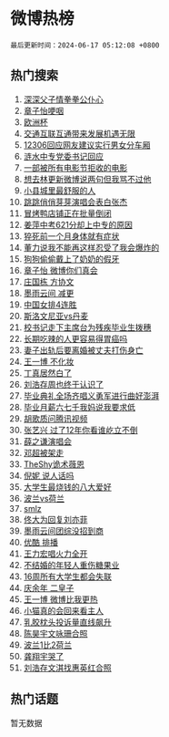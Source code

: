 # 微博热榜

`最后更新时间：2024-06-17 05:12:08 +0800`

## 热门搜索

1. [深深父子情拳拳公仆心](https://m.weibo.cn/search?containerid=100103type%3D1%26t%3D10%26q%3D%23%E6%B7%B1%E6%B7%B1%E7%88%B6%E5%AD%90%E6%83%85%E6%8B%B3%E6%8B%B3%E5%85%AC%E4%BB%86%E5%BF%83%23&stream_entry_id=51&isnewpage=1&extparam=seat%3D1%26stream_entry_id%3D51%26c_type%3D51%26q%3D%2523%25E6%25B7%25B1%25E6%25B7%25B1%25E7%2588%25B6%25E5%25AD%2590%25E6%2583%2585%25E6%258B%25B3%25E6%258B%25B3%25E5%2585%25AC%25E4%25BB%2586%25E5%25BF%2583%2523%26cate%3D10103%26dgr%3D0%26pos%3D0%26filter_type%3Drealtimehot%26display_time%3D1718572327%26pre_seqid%3D1718572327428017672229)
1. [章子怡哽咽](https://m.weibo.cn/search?containerid=100103type%3D1%26t%3D10%26q%3D%E7%AB%A0%E5%AD%90%E6%80%A1%E5%93%BD%E5%92%BD&stream_entry_id=31&isnewpage=1&extparam=seat%3D1%26stream_entry_id%3D31%26q%3D%25E7%25AB%25A0%25E5%25AD%2590%25E6%2580%25A1%25E5%2593%25BD%25E5%2592%25BD%26dgr%3D0%26filter_type%3Drealtimehot%26c_type%3D31%26realpos%3D1%26pos%3D0%26cate%3D5001%26band_rank%3D1%26flag%3D2%26lcate%3D5001%26display_time%3D1718572327%26pre_seqid%3D1718572327428017672229)
1. [欧洲杯](https://m.weibo.cn/search?containerid=100103type%3D1%26t%3D10%26q%3D%E6%AC%A7%E6%B4%B2%E6%9D%AF&stream_entry_id=31&isnewpage=1&extparam=seat%3D1%26stream_entry_id%3D31%26q%3D%25E6%25AC%25A7%25E6%25B4%25B2%25E6%259D%25AF%26dgr%3D0%26filter_type%3Drealtimehot%26c_type%3D31%26realpos%3D2%26pos%3D1%26cate%3D5001%26band_rank%3D2%26flag%3D0%26lcate%3D5001%26display_time%3D1718572327%26pre_seqid%3D1718572327428017672229)
1. [交通互联互通带来发展机遇无限](https://m.weibo.cn/search?containerid=100103type%3D1%26t%3D10%26q%3D%23%E4%BA%A4%E9%80%9A%E4%BA%92%E8%81%94%E4%BA%92%E9%80%9A%E5%B8%A6%E6%9D%A5%E5%8F%91%E5%B1%95%E6%9C%BA%E9%81%87%E6%97%A0%E9%99%90%23&stream_entry_id=31&isnewpage=1&extparam=seat%3D1%26stream_entry_id%3D31%26q%3D%2523%25E4%25BA%25A4%25E9%2580%259A%25E4%25BA%2592%25E8%2581%2594%25E4%25BA%2592%25E9%2580%259A%25E5%25B8%25A6%25E6%259D%25A5%25E5%258F%2591%25E5%25B1%2595%25E6%259C%25BA%25E9%2581%2587%25E6%2597%25A0%25E9%2599%2590%2523%26dgr%3D0%26filter_type%3Drealtimehot%26c_type%3D31%26realpos%3D3%26pos%3D2%26cate%3D5001%26band_rank%3D3%26flag%3D0%26lcate%3D5001%26display_time%3D1718572327%26pre_seqid%3D1718572327428017672229)
1. [12306回应网友建议实行男女分车厢](https://m.weibo.cn/search?containerid=100103type%3D1%26t%3D10%26q%3D%2312306%E5%9B%9E%E5%BA%94%E7%BD%91%E5%8F%8B%E5%BB%BA%E8%AE%AE%E5%AE%9E%E8%A1%8C%E7%94%B7%E5%A5%B3%E5%88%86%E8%BD%A6%E5%8E%A2%23&stream_entry_id=31&isnewpage=1&extparam=seat%3D1%26stream_entry_id%3D31%26q%3D%252312306%25E5%259B%259E%25E5%25BA%2594%25E7%25BD%2591%25E5%258F%258B%25E5%25BB%25BA%25E8%25AE%25AE%25E5%25AE%259E%25E8%25A1%258C%25E7%2594%25B7%25E5%25A5%25B3%25E5%2588%2586%25E8%25BD%25A6%25E5%258E%25A2%2523%26dgr%3D0%26filter_type%3Drealtimehot%26c_type%3D31%26realpos%3D4%26pos%3D3%26cate%3D5001%26band_rank%3D4%26flag%3D2%26lcate%3D5001%26display_time%3D1718572327%26pre_seqid%3D1718572327428017672229)
1. [涟水中专党委书记回应](https://m.weibo.cn/search?containerid=100103type%3D1%26t%3D10%26q%3D%23%E6%B6%9F%E6%B0%B4%E4%B8%AD%E4%B8%93%E5%85%9A%E5%A7%94%E4%B9%A6%E8%AE%B0%E5%9B%9E%E5%BA%94%23&stream_entry_id=31&isnewpage=1&extparam=seat%3D1%26stream_entry_id%3D31%26q%3D%2523%25E6%25B6%259F%25E6%25B0%25B4%25E4%25B8%25AD%25E4%25B8%2593%25E5%2585%259A%25E5%25A7%2594%25E4%25B9%25A6%25E8%25AE%25B0%25E5%259B%259E%25E5%25BA%2594%2523%26dgr%3D0%26filter_type%3Drealtimehot%26c_type%3D31%26realpos%3D5%26pos%3D4%26cate%3D5001%26band_rank%3D5%26flag%3D32768%26lcate%3D5001%26display_time%3D1718572327%26pre_seqid%3D1718572327428017672229)
1. [一部被所有电影节拒收的电影](https://m.weibo.cn/search?containerid=100103type%3D1%26t%3D10%26q%3D%E4%B8%80%E9%83%A8%E8%A2%AB%E6%89%80%E6%9C%89%E7%94%B5%E5%BD%B1%E8%8A%82%E6%8B%92%E6%94%B6%E7%9A%84%E7%94%B5%E5%BD%B1&stream_entry_id=31&isnewpage=1&extparam=seat%3D1%26stream_entry_id%3D31%26q%3D%25E4%25B8%2580%25E9%2583%25A8%25E8%25A2%25AB%25E6%2589%2580%25E6%259C%2589%25E7%2594%25B5%25E5%25BD%25B1%25E8%258A%2582%25E6%258B%2592%25E6%2594%25B6%25E7%259A%2584%25E7%2594%25B5%25E5%25BD%25B1%26dgr%3D0%26filter_type%3Drealtimehot%26c_type%3D31%26realpos%3D6%26pos%3D5%26cate%3D5001%26band_rank%3D6%26flag%3D2%26lcate%3D5001%26display_time%3D1718572327%26pre_seqid%3D1718572327428017672229)
1. [想去林更新微博说两句但我骂不过他](https://m.weibo.cn/search?containerid=100103type%3D1%26t%3D10%26q%3D%23%E6%83%B3%E5%8E%BB%E6%9E%97%E6%9B%B4%E6%96%B0%E5%BE%AE%E5%8D%9A%E8%AF%B4%E4%B8%A4%E5%8F%A5%E4%BD%86%E6%88%91%E9%AA%82%E4%B8%8D%E8%BF%87%E4%BB%96%23&stream_entry_id=31&isnewpage=1&extparam=seat%3D1%26stream_entry_id%3D31%26q%3D%2523%25E6%2583%25B3%25E5%258E%25BB%25E6%259E%2597%25E6%259B%25B4%25E6%2596%25B0%25E5%25BE%25AE%25E5%258D%259A%25E8%25AF%25B4%25E4%25B8%25A4%25E5%258F%25A5%25E4%25BD%2586%25E6%2588%2591%25E9%25AA%2582%25E4%25B8%258D%25E8%25BF%2587%25E4%25BB%2596%2523%26dgr%3D0%26filter_type%3Drealtimehot%26c_type%3D31%26realpos%3D7%26pos%3D6%26cate%3D5001%26band_rank%3D7%26flag%3D2%26lcate%3D5001%26display_time%3D1718572327%26pre_seqid%3D1718572327428017672229)
1. [小县城里最舒服的人](https://m.weibo.cn/search?containerid=100103type%3D1%26t%3D10%26q%3D%23%E5%B0%8F%E5%8E%BF%E5%9F%8E%E9%87%8C%E6%9C%80%E8%88%92%E6%9C%8D%E7%9A%84%E4%BA%BA%23&stream_entry_id=31&isnewpage=1&extparam=seat%3D1%26stream_entry_id%3D31%26q%3D%2523%25E5%25B0%258F%25E5%258E%25BF%25E5%259F%258E%25E9%2587%258C%25E6%259C%2580%25E8%2588%2592%25E6%259C%258D%25E7%259A%2584%25E4%25BA%25BA%2523%26dgr%3D0%26filter_type%3Drealtimehot%26c_type%3D31%26realpos%3D8%26pos%3D7%26cate%3D5001%26band_rank%3D8%26flag%3D2%26lcate%3D5001%26display_time%3D1718572327%26pre_seqid%3D1718572327428017672229)
1. [跳跳俏俏芽芽演唱会表白张杰](https://m.weibo.cn/search?containerid=100103type%3D1%26t%3D10%26q%3D%23%E8%B7%B3%E8%B7%B3%E4%BF%8F%E4%BF%8F%E8%8A%BD%E8%8A%BD%E6%BC%94%E5%94%B1%E4%BC%9A%E8%A1%A8%E7%99%BD%E5%BC%A0%E6%9D%B0%23&stream_entry_id=31&isnewpage=1&extparam=seat%3D1%26stream_entry_id%3D31%26q%3D%2523%25E8%25B7%25B3%25E8%25B7%25B3%25E4%25BF%258F%25E4%25BF%258F%25E8%258A%25BD%25E8%258A%25BD%25E6%25BC%2594%25E5%2594%25B1%25E4%25BC%259A%25E8%25A1%25A8%25E7%2599%25BD%25E5%25BC%25A0%25E6%259D%25B0%2523%26dgr%3D0%26filter_type%3Drealtimehot%26c_type%3D31%26realpos%3D9%26pos%3D8%26cate%3D5001%26band_rank%3D9%26flag%3D0%26lcate%3D5001%26display_time%3D1718572327%26pre_seqid%3D1718572327428017672229)
1. [冒烤鸭店铺正在批量倒闭](https://m.weibo.cn/search?containerid=100103type%3D1%26t%3D10%26q%3D%23%E5%86%92%E7%83%A4%E9%B8%AD%E5%BA%97%E9%93%BA%E6%AD%A3%E5%9C%A8%E6%89%B9%E9%87%8F%E5%80%92%E9%97%AD%23&stream_entry_id=31&isnewpage=1&extparam=seat%3D1%26stream_entry_id%3D31%26q%3D%2523%25E5%2586%2592%25E7%2583%25A4%25E9%25B8%25AD%25E5%25BA%2597%25E9%2593%25BA%25E6%25AD%25A3%25E5%259C%25A8%25E6%2589%25B9%25E9%2587%258F%25E5%2580%2592%25E9%2597%25AD%2523%26dgr%3D0%26filter_type%3Drealtimehot%26c_type%3D31%26realpos%3D10%26pos%3D9%26cate%3D5001%26band_rank%3D10%26flag%3D2%26lcate%3D5001%26display_time%3D1718572327%26pre_seqid%3D1718572327428017672229)
1. [姜萍中考621分却上中专的原因](https://m.weibo.cn/search?containerid=100103type%3D1%26t%3D10%26q%3D%23%E5%A7%9C%E8%90%8D%E4%B8%AD%E8%80%83621%E5%88%86%E5%8D%B4%E4%B8%8A%E4%B8%AD%E4%B8%93%E7%9A%84%E5%8E%9F%E5%9B%A0%23&stream_entry_id=31&isnewpage=1&extparam=seat%3D1%26stream_entry_id%3D31%26q%3D%2523%25E5%25A7%259C%25E8%2590%258D%25E4%25B8%25AD%25E8%2580%2583621%25E5%2588%2586%25E5%258D%25B4%25E4%25B8%258A%25E4%25B8%25AD%25E4%25B8%2593%25E7%259A%2584%25E5%258E%259F%25E5%259B%25A0%2523%26dgr%3D0%26filter_type%3Drealtimehot%26c_type%3D31%26realpos%3D11%26pos%3D10%26cate%3D5001%26band_rank%3D11%26flag%3D2%26lcate%3D5001%26display_time%3D1718572327%26pre_seqid%3D1718572327428017672229)
1. [猝死前一个月身体就有症状](https://m.weibo.cn/search?containerid=100103type%3D1%26t%3D10%26q%3D%23%E7%8C%9D%E6%AD%BB%E5%89%8D%E4%B8%80%E4%B8%AA%E6%9C%88%E8%BA%AB%E4%BD%93%E5%B0%B1%E6%9C%89%E7%97%87%E7%8A%B6%23&stream_entry_id=31&isnewpage=1&extparam=seat%3D1%26stream_entry_id%3D31%26q%3D%2523%25E7%258C%259D%25E6%25AD%25BB%25E5%2589%258D%25E4%25B8%2580%25E4%25B8%25AA%25E6%259C%2588%25E8%25BA%25AB%25E4%25BD%2593%25E5%25B0%25B1%25E6%259C%2589%25E7%2597%2587%25E7%258A%25B6%2523%26dgr%3D0%26filter_type%3Drealtimehot%26c_type%3D31%26realpos%3D12%26pos%3D11%26cate%3D5001%26band_rank%3D12%26flag%3D2%26lcate%3D5001%26display_time%3D1718572327%26pre_seqid%3D1718572327428017672229)
1. [董力说我不能再这样忍受了我会爆炸的](https://m.weibo.cn/search?containerid=100103type%3D1%26t%3D10%26q%3D%23%E8%91%A3%E5%8A%9B%E8%AF%B4%E6%88%91%E4%B8%8D%E8%83%BD%E5%86%8D%E8%BF%99%E6%A0%B7%E5%BF%8D%E5%8F%97%E4%BA%86%E6%88%91%E4%BC%9A%E7%88%86%E7%82%B8%E7%9A%84%23&stream_entry_id=31&isnewpage=1&extparam=seat%3D1%26stream_entry_id%3D31%26q%3D%2523%25E8%2591%25A3%25E5%258A%259B%25E8%25AF%25B4%25E6%2588%2591%25E4%25B8%258D%25E8%2583%25BD%25E5%2586%258D%25E8%25BF%2599%25E6%25A0%25B7%25E5%25BF%258D%25E5%258F%2597%25E4%25BA%2586%25E6%2588%2591%25E4%25BC%259A%25E7%2588%2586%25E7%2582%25B8%25E7%259A%2584%2523%26dgr%3D0%26filter_type%3Drealtimehot%26c_type%3D31%26realpos%3D13%26pos%3D12%26cate%3D5001%26band_rank%3D13%26flag%3D1%26lcate%3D5001%26display_time%3D1718572327%26pre_seqid%3D1718572327428017672229)
1. [狗狗偷偷戴上了奶奶的假牙](https://m.weibo.cn/search?containerid=100103type%3D1%26t%3D10%26q%3D%E7%8B%97%E7%8B%97%E5%81%B7%E5%81%B7%E6%88%B4%E4%B8%8A%E4%BA%86%E5%A5%B6%E5%A5%B6%E7%9A%84%E5%81%87%E7%89%99&stream_entry_id=31&isnewpage=1&extparam=seat%3D1%26stream_entry_id%3D31%26q%3D%25E7%258B%2597%25E7%258B%2597%25E5%2581%25B7%25E5%2581%25B7%25E6%2588%25B4%25E4%25B8%258A%25E4%25BA%2586%25E5%25A5%25B6%25E5%25A5%25B6%25E7%259A%2584%25E5%2581%2587%25E7%2589%2599%26dgr%3D0%26filter_type%3Drealtimehot%26c_type%3D31%26realpos%3D14%26pos%3D13%26cate%3D5001%26band_rank%3D14%26flag%3D2%26lcate%3D5001%26display_time%3D1718572327%26pre_seqid%3D1718572327428017672229)
1. [章子怡 微博你们真会](https://m.weibo.cn/search?containerid=100103type%3D1%26t%3D10%26q%3D%E7%AB%A0%E5%AD%90%E6%80%A1+%E5%BE%AE%E5%8D%9A%E4%BD%A0%E4%BB%AC%E7%9C%9F%E4%BC%9A&stream_entry_id=31&isnewpage=1&extparam=seat%3D1%26stream_entry_id%3D31%26q%3D%25E7%25AB%25A0%25E5%25AD%2590%25E6%2580%25A1%2520%25E5%25BE%25AE%25E5%258D%259A%25E4%25BD%25A0%25E4%25BB%25AC%25E7%259C%259F%25E4%25BC%259A%26dgr%3D0%26filter_type%3Drealtimehot%26c_type%3D31%26realpos%3D15%26pos%3D14%26cate%3D5001%26band_rank%3D15%26flag%3D0%26lcate%3D5001%26display_time%3D1718572327%26pre_seqid%3D1718572327428017672229)
1. [庄国栋 方协文](https://m.weibo.cn/search?containerid=100103type%3D1%26t%3D10%26q%3D%E5%BA%84%E5%9B%BD%E6%A0%8B+%E6%96%B9%E5%8D%8F%E6%96%87&stream_entry_id=31&isnewpage=1&extparam=seat%3D1%26stream_entry_id%3D31%26q%3D%25E5%25BA%2584%25E5%259B%25BD%25E6%25A0%258B%2520%25E6%2596%25B9%25E5%258D%258F%25E6%2596%2587%26dgr%3D0%26filter_type%3Drealtimehot%26c_type%3D31%26realpos%3D16%26pos%3D15%26cate%3D5001%26band_rank%3D16%26flag%3D0%26lcate%3D5001%26display_time%3D1718572327%26pre_seqid%3D1718572327428017672229)
1. [墨雨云间 减更](https://m.weibo.cn/search?containerid=100103type%3D1%26t%3D10%26q%3D%E5%A2%A8%E9%9B%A8%E4%BA%91%E9%97%B4+%E5%87%8F%E6%9B%B4&stream_entry_id=31&isnewpage=1&extparam=seat%3D1%26stream_entry_id%3D31%26q%3D%25E5%25A2%25A8%25E9%259B%25A8%25E4%25BA%2591%25E9%2597%25B4%2520%25E5%2587%258F%25E6%259B%25B4%26dgr%3D0%26filter_type%3Drealtimehot%26c_type%3D31%26realpos%3D17%26pos%3D16%26cate%3D5001%26band_rank%3D17%26flag%3D0%26lcate%3D5001%26display_time%3D1718572327%26pre_seqid%3D1718572327428017672229)
1. [中国女排4连胜](https://m.weibo.cn/search?containerid=100103type%3D1%26t%3D10%26q%3D%23%E4%B8%AD%E5%9B%BD%E5%A5%B3%E6%8E%924%E8%BF%9E%E8%83%9C%23&stream_entry_id=31&isnewpage=1&extparam=seat%3D1%26stream_entry_id%3D31%26q%3D%2523%25E4%25B8%25AD%25E5%259B%25BD%25E5%25A5%25B3%25E6%258E%25924%25E8%25BF%259E%25E8%2583%259C%2523%26dgr%3D0%26filter_type%3Drealtimehot%26c_type%3D31%26realpos%3D18%26pos%3D17%26cate%3D5001%26band_rank%3D18%26flag%3D0%26lcate%3D5001%26display_time%3D1718572327%26pre_seqid%3D1718572327428017672229)
1. [斯洛文尼亚vs丹麦](https://m.weibo.cn/search?containerid=100103type%3D1%26t%3D10%26q%3D%23%E6%96%AF%E6%B4%9B%E6%96%87%E5%B0%BC%E4%BA%9Avs%E4%B8%B9%E9%BA%A6%23&stream_entry_id=31&isnewpage=1&extparam=seat%3D1%26stream_entry_id%3D31%26q%3D%2523%25E6%2596%25AF%25E6%25B4%259B%25E6%2596%2587%25E5%25B0%25BC%25E4%25BA%259Avs%25E4%25B8%25B9%25E9%25BA%25A6%2523%26dgr%3D0%26filter_type%3Drealtimehot%26c_type%3D31%26realpos%3D19%26pos%3D18%26cate%3D5001%26band_rank%3D19%26flag%3D0%26lcate%3D5001%26display_time%3D1718572327%26pre_seqid%3D1718572327428017672229)
1. [校书记走下主席台为残疾毕业生拨穗](https://m.weibo.cn/search?containerid=100103type%3D1%26t%3D10%26q%3D%23%E6%A0%A1%E4%B9%A6%E8%AE%B0%E8%B5%B0%E4%B8%8B%E4%B8%BB%E5%B8%AD%E5%8F%B0%E4%B8%BA%E6%AE%8B%E7%96%BE%E6%AF%95%E4%B8%9A%E7%94%9F%E6%8B%A8%E7%A9%97%23&stream_entry_id=31&isnewpage=1&extparam=seat%3D1%26stream_entry_id%3D31%26q%3D%2523%25E6%25A0%25A1%25E4%25B9%25A6%25E8%25AE%25B0%25E8%25B5%25B0%25E4%25B8%258B%25E4%25B8%25BB%25E5%25B8%25AD%25E5%258F%25B0%25E4%25B8%25BA%25E6%25AE%258B%25E7%2596%25BE%25E6%25AF%2595%25E4%25B8%259A%25E7%2594%259F%25E6%258B%25A8%25E7%25A9%2597%2523%26dgr%3D0%26filter_type%3Drealtimehot%26c_type%3D31%26realpos%3D20%26pos%3D19%26cate%3D5001%26band_rank%3D20%26flag%3D32768%26lcate%3D5001%26display_time%3D1718572327%26pre_seqid%3D1718572327428017672229)
1. [长期吃辣的人更容易得胃癌吗](https://m.weibo.cn/search?containerid=100103type%3D1%26t%3D10%26q%3D%23%E9%95%BF%E6%9C%9F%E5%90%83%E8%BE%A3%E7%9A%84%E4%BA%BA%E6%9B%B4%E5%AE%B9%E6%98%93%E5%BE%97%E8%83%83%E7%99%8C%E5%90%97%23&stream_entry_id=31&isnewpage=1&extparam=seat%3D1%26stream_entry_id%3D31%26q%3D%2523%25E9%2595%25BF%25E6%259C%259F%25E5%2590%2583%25E8%25BE%25A3%25E7%259A%2584%25E4%25BA%25BA%25E6%259B%25B4%25E5%25AE%25B9%25E6%2598%2593%25E5%25BE%2597%25E8%2583%2583%25E7%2599%258C%25E5%2590%2597%2523%26dgr%3D0%26filter_type%3Drealtimehot%26c_type%3D31%26realpos%3D21%26pos%3D20%26cate%3D5001%26band_rank%3D21%26flag%3D0%26lcate%3D5001%26display_time%3D1718572327%26pre_seqid%3D1718572327428017672229)
1. [妻子出轨后要离婚被丈夫打伤身亡](https://m.weibo.cn/search?containerid=100103type%3D1%26t%3D10%26q%3D%23%E5%A6%BB%E5%AD%90%E5%87%BA%E8%BD%A8%E5%90%8E%E8%A6%81%E7%A6%BB%E5%A9%9A%E8%A2%AB%E4%B8%88%E5%A4%AB%E6%89%93%E4%BC%A4%E8%BA%AB%E4%BA%A1%23&stream_entry_id=31&isnewpage=1&extparam=seat%3D1%26stream_entry_id%3D31%26q%3D%2523%25E5%25A6%25BB%25E5%25AD%2590%25E5%2587%25BA%25E8%25BD%25A8%25E5%2590%258E%25E8%25A6%2581%25E7%25A6%25BB%25E5%25A9%259A%25E8%25A2%25AB%25E4%25B8%2588%25E5%25A4%25AB%25E6%2589%2593%25E4%25BC%25A4%25E8%25BA%25AB%25E4%25BA%25A1%2523%26dgr%3D0%26filter_type%3Drealtimehot%26c_type%3D31%26realpos%3D22%26pos%3D21%26cate%3D5001%26band_rank%3D22%26flag%3D0%26lcate%3D5001%26display_time%3D1718572327%26pre_seqid%3D1718572327428017672229)
1. [王一博 不化妆](https://m.weibo.cn/search?containerid=100103type%3D1%26t%3D10%26q%3D%E7%8E%8B%E4%B8%80%E5%8D%9A+%E4%B8%8D%E5%8C%96%E5%A6%86&stream_entry_id=31&isnewpage=1&extparam=seat%3D1%26stream_entry_id%3D31%26q%3D%25E7%258E%258B%25E4%25B8%2580%25E5%258D%259A%2520%25E4%25B8%258D%25E5%258C%2596%25E5%25A6%2586%26dgr%3D0%26filter_type%3Drealtimehot%26c_type%3D31%26realpos%3D23%26pos%3D22%26cate%3D5001%26band_rank%3D23%26flag%3D0%26lcate%3D5001%26display_time%3D1718572327%26pre_seqid%3D1718572327428017672229)
1. [丁真居然白了](https://m.weibo.cn/search?containerid=100103type%3D1%26t%3D10%26q%3D%23%E4%B8%81%E7%9C%9F%E5%B1%85%E7%84%B6%E7%99%BD%E4%BA%86%23&stream_entry_id=31&isnewpage=1&extparam=seat%3D1%26stream_entry_id%3D31%26q%3D%2523%25E4%25B8%2581%25E7%259C%259F%25E5%25B1%2585%25E7%2584%25B6%25E7%2599%25BD%25E4%25BA%2586%2523%26dgr%3D0%26filter_type%3Drealtimehot%26c_type%3D31%26realpos%3D24%26pos%3D23%26cate%3D5001%26band_rank%3D24%26flag%3D2%26lcate%3D5001%26display_time%3D1718572327%26pre_seqid%3D1718572327428017672229)
1. [刘浩存周也终于认识了](https://m.weibo.cn/search?containerid=100103type%3D1%26t%3D10%26q%3D%23%E5%88%98%E6%B5%A9%E5%AD%98%E5%91%A8%E4%B9%9F%E7%BB%88%E4%BA%8E%E8%AE%A4%E8%AF%86%E4%BA%86%23&stream_entry_id=31&isnewpage=1&extparam=seat%3D1%26stream_entry_id%3D31%26q%3D%2523%25E5%2588%2598%25E6%25B5%25A9%25E5%25AD%2598%25E5%2591%25A8%25E4%25B9%259F%25E7%25BB%2588%25E4%25BA%258E%25E8%25AE%25A4%25E8%25AF%2586%25E4%25BA%2586%2523%26dgr%3D0%26filter_type%3Drealtimehot%26c_type%3D31%26realpos%3D25%26pos%3D24%26cate%3D5001%26band_rank%3D25%26flag%3D0%26lcate%3D5001%26display_time%3D1718572327%26pre_seqid%3D1718572327428017672229)
1. [毕业典礼全场齐唱义勇军进行曲好澎湃](https://m.weibo.cn/search?containerid=100103type%3D1%26t%3D10%26q%3D%23%E6%AF%95%E4%B8%9A%E5%85%B8%E7%A4%BC%E5%85%A8%E5%9C%BA%E9%BD%90%E5%94%B1%E4%B9%89%E5%8B%87%E5%86%9B%E8%BF%9B%E8%A1%8C%E6%9B%B2%E5%A5%BD%E6%BE%8E%E6%B9%83%23&stream_entry_id=31&isnewpage=1&extparam=seat%3D1%26stream_entry_id%3D31%26q%3D%2523%25E6%25AF%2595%25E4%25B8%259A%25E5%2585%25B8%25E7%25A4%25BC%25E5%2585%25A8%25E5%259C%25BA%25E9%25BD%2590%25E5%2594%25B1%25E4%25B9%2589%25E5%258B%2587%25E5%2586%259B%25E8%25BF%259B%25E8%25A1%258C%25E6%259B%25B2%25E5%25A5%25BD%25E6%25BE%258E%25E6%25B9%2583%2523%26dgr%3D0%26filter_type%3Drealtimehot%26c_type%3D31%26realpos%3D26%26pos%3D25%26cate%3D5001%26band_rank%3D26%26flag%3D32768%26lcate%3D5001%26display_time%3D1718572327%26pre_seqid%3D1718572327428017672229)
1. [毕业月薪六七千我妈说我要求低](https://m.weibo.cn/search?containerid=100103type%3D1%26t%3D10%26q%3D%23%E6%AF%95%E4%B8%9A%E6%9C%88%E8%96%AA%E5%85%AD%E4%B8%83%E5%8D%83%E6%88%91%E5%A6%88%E8%AF%B4%E6%88%91%E8%A6%81%E6%B1%82%E4%BD%8E%23&stream_entry_id=31&isnewpage=1&extparam=seat%3D1%26stream_entry_id%3D31%26q%3D%2523%25E6%25AF%2595%25E4%25B8%259A%25E6%259C%2588%25E8%2596%25AA%25E5%2585%25AD%25E4%25B8%2583%25E5%258D%2583%25E6%2588%2591%25E5%25A6%2588%25E8%25AF%25B4%25E6%2588%2591%25E8%25A6%2581%25E6%25B1%2582%25E4%25BD%258E%2523%26dgr%3D0%26filter_type%3Drealtimehot%26c_type%3D31%26realpos%3D27%26pos%3D26%26cate%3D5001%26band_rank%3D27%26flag%3D0%26lcate%3D5001%26display_time%3D1718572327%26pre_seqid%3D1718572327428017672229)
1. [胡歌质问腾讯视频](https://m.weibo.cn/search?containerid=100103type%3D1%26t%3D10%26q%3D%23%E8%83%A1%E6%AD%8C%E8%B4%A8%E9%97%AE%E8%85%BE%E8%AE%AF%E8%A7%86%E9%A2%91%23&stream_entry_id=31&isnewpage=1&extparam=seat%3D1%26stream_entry_id%3D31%26q%3D%2523%25E8%2583%25A1%25E6%25AD%258C%25E8%25B4%25A8%25E9%2597%25AE%25E8%2585%25BE%25E8%25AE%25AF%25E8%25A7%2586%25E9%25A2%2591%2523%26dgr%3D0%26filter_type%3Drealtimehot%26c_type%3D31%26realpos%3D28%26pos%3D27%26cate%3D5001%26band_rank%3D28%26flag%3D0%26lcate%3D5001%26display_time%3D1718572327%26pre_seqid%3D1718572327428017672229)
1. [张艺兴 过了12年你看谁屹立不倒](https://m.weibo.cn/search?containerid=100103type%3D1%26t%3D10%26q%3D%E5%BC%A0%E8%89%BA%E5%85%B4+%E8%BF%87%E4%BA%8612%E5%B9%B4%E4%BD%A0%E7%9C%8B%E8%B0%81%E5%B1%B9%E7%AB%8B%E4%B8%8D%E5%80%92&stream_entry_id=31&isnewpage=1&extparam=seat%3D1%26stream_entry_id%3D31%26q%3D%25E5%25BC%25A0%25E8%2589%25BA%25E5%2585%25B4%2520%25E8%25BF%2587%25E4%25BA%258612%25E5%25B9%25B4%25E4%25BD%25A0%25E7%259C%258B%25E8%25B0%2581%25E5%25B1%25B9%25E7%25AB%258B%25E4%25B8%258D%25E5%2580%2592%26dgr%3D0%26filter_type%3Drealtimehot%26c_type%3D31%26realpos%3D29%26pos%3D28%26cate%3D5001%26band_rank%3D29%26flag%3D0%26lcate%3D5001%26display_time%3D1718572327%26pre_seqid%3D1718572327428017672229)
1. [薛之谦演唱会](https://m.weibo.cn/search?containerid=100103type%3D1%26t%3D10%26q%3D%E8%96%9B%E4%B9%8B%E8%B0%A6%E6%BC%94%E5%94%B1%E4%BC%9A&stream_entry_id=31&isnewpage=1&extparam=seat%3D1%26stream_entry_id%3D31%26q%3D%25E8%2596%259B%25E4%25B9%258B%25E8%25B0%25A6%25E6%25BC%2594%25E5%2594%25B1%25E4%25BC%259A%26dgr%3D0%26filter_type%3Drealtimehot%26c_type%3D31%26realpos%3D30%26pos%3D29%26cate%3D5001%26band_rank%3D30%26flag%3D0%26lcate%3D5001%26display_time%3D1718572327%26pre_seqid%3D1718572327428017672229)
1. [邓超被架走](https://m.weibo.cn/search?containerid=100103type%3D1%26t%3D10%26q%3D%23%E9%82%93%E8%B6%85%E8%A2%AB%E6%9E%B6%E8%B5%B0%23&stream_entry_id=31&isnewpage=1&extparam=seat%3D1%26stream_entry_id%3D31%26q%3D%2523%25E9%2582%2593%25E8%25B6%2585%25E8%25A2%25AB%25E6%259E%25B6%25E8%25B5%25B0%2523%26dgr%3D0%26filter_type%3Drealtimehot%26c_type%3D31%26realpos%3D31%26pos%3D30%26cate%3D5001%26band_rank%3D31%26flag%3D0%26lcate%3D5001%26display_time%3D1718572327%26pre_seqid%3D1718572327428017672229)
1. [TheShy诡术薇恩](https://m.weibo.cn/search?containerid=100103type%3D1%26t%3D10%26q%3D%23TheShy%E8%AF%A1%E6%9C%AF%E8%96%87%E6%81%A9%23&stream_entry_id=31&isnewpage=1&extparam=seat%3D1%26stream_entry_id%3D31%26q%3D%2523TheShy%25E8%25AF%25A1%25E6%259C%25AF%25E8%2596%2587%25E6%2581%25A9%2523%26dgr%3D0%26filter_type%3Drealtimehot%26c_type%3D31%26realpos%3D32%26pos%3D31%26cate%3D5001%26band_rank%3D32%26flag%3D0%26lcate%3D5001%26display_time%3D1718572327%26pre_seqid%3D1718572327428017672229)
1. [倪妮 说人话吗](https://m.weibo.cn/search?containerid=100103type%3D1%26t%3D10%26q%3D%E5%80%AA%E5%A6%AE+%E8%AF%B4%E4%BA%BA%E8%AF%9D%E5%90%97&stream_entry_id=31&isnewpage=1&extparam=seat%3D1%26stream_entry_id%3D31%26q%3D%25E5%2580%25AA%25E5%25A6%25AE%2520%25E8%25AF%25B4%25E4%25BA%25BA%25E8%25AF%259D%25E5%2590%2597%26dgr%3D0%26filter_type%3Drealtimehot%26c_type%3D31%26realpos%3D33%26pos%3D32%26cate%3D5001%26band_rank%3D33%26flag%3D0%26lcate%3D5001%26display_time%3D1718572327%26pre_seqid%3D1718572327428017672229)
1. [大学生最烧钱的八大爱好](https://m.weibo.cn/search?containerid=100103type%3D1%26t%3D10%26q%3D%23%E5%A4%A7%E5%AD%A6%E7%94%9F%E6%9C%80%E7%83%A7%E9%92%B1%E7%9A%84%E5%85%AB%E5%A4%A7%E7%88%B1%E5%A5%BD%23&stream_entry_id=31&isnewpage=1&extparam=seat%3D1%26stream_entry_id%3D31%26q%3D%2523%25E5%25A4%25A7%25E5%25AD%25A6%25E7%2594%259F%25E6%259C%2580%25E7%2583%25A7%25E9%2592%25B1%25E7%259A%2584%25E5%2585%25AB%25E5%25A4%25A7%25E7%2588%25B1%25E5%25A5%25BD%2523%26dgr%3D0%26filter_type%3Drealtimehot%26c_type%3D31%26realpos%3D34%26pos%3D33%26cate%3D5001%26band_rank%3D34%26flag%3D0%26lcate%3D5001%26display_time%3D1718572327%26pre_seqid%3D1718572327428017672229)
1. [波兰vs荷兰](https://m.weibo.cn/search?containerid=100103type%3D1%26t%3D10%26q%3D%23%E6%B3%A2%E5%85%B0vs%E8%8D%B7%E5%85%B0%23&stream_entry_id=31&isnewpage=1&extparam=seat%3D1%26stream_entry_id%3D31%26q%3D%2523%25E6%25B3%25A2%25E5%2585%25B0vs%25E8%258D%25B7%25E5%2585%25B0%2523%26dgr%3D0%26filter_type%3Drealtimehot%26c_type%3D31%26realpos%3D35%26pos%3D34%26cate%3D5001%26band_rank%3D35%26flag%3D0%26lcate%3D5001%26display_time%3D1718572327%26pre_seqid%3D1718572327428017672229)
1. [smlz](https://m.weibo.cn/search?containerid=100103type%3D1%26t%3D10%26q%3Dsmlz&stream_entry_id=31&isnewpage=1&extparam=seat%3D1%26stream_entry_id%3D31%26q%3Dsmlz%26dgr%3D0%26filter_type%3Drealtimehot%26c_type%3D31%26realpos%3D36%26pos%3D35%26cate%3D5001%26band_rank%3D36%26flag%3D0%26lcate%3D5001%26display_time%3D1718572327%26pre_seqid%3D1718572327428017672229)
1. [佟大为回复刘亦菲](https://m.weibo.cn/search?containerid=100103type%3D1%26t%3D10%26q%3D%23%E4%BD%9F%E5%A4%A7%E4%B8%BA%E5%9B%9E%E5%A4%8D%E5%88%98%E4%BA%A6%E8%8F%B2%23&stream_entry_id=31&isnewpage=1&extparam=seat%3D1%26stream_entry_id%3D31%26q%3D%2523%25E4%25BD%259F%25E5%25A4%25A7%25E4%25B8%25BA%25E5%259B%259E%25E5%25A4%258D%25E5%2588%2598%25E4%25BA%25A6%25E8%258F%25B2%2523%26dgr%3D0%26filter_type%3Drealtimehot%26c_type%3D31%26realpos%3D37%26pos%3D36%26cate%3D5001%26band_rank%3D37%26flag%3D0%26lcate%3D5001%26display_time%3D1718572327%26pre_seqid%3D1718572327428017672229)
1. [墨雨云间团综没招到商](https://m.weibo.cn/search?containerid=100103type%3D1%26t%3D10%26q%3D%23%E5%A2%A8%E9%9B%A8%E4%BA%91%E9%97%B4%E5%9B%A2%E7%BB%BC%E6%B2%A1%E6%8B%9B%E5%88%B0%E5%95%86%23&stream_entry_id=31&isnewpage=1&extparam=seat%3D1%26stream_entry_id%3D31%26q%3D%2523%25E5%25A2%25A8%25E9%259B%25A8%25E4%25BA%2591%25E9%2597%25B4%25E5%259B%25A2%25E7%25BB%25BC%25E6%25B2%25A1%25E6%258B%259B%25E5%2588%25B0%25E5%2595%2586%2523%26dgr%3D0%26filter_type%3Drealtimehot%26c_type%3D31%26realpos%3D38%26pos%3D37%26cate%3D5001%26band_rank%3D38%26flag%3D0%26lcate%3D5001%26display_time%3D1718572327%26pre_seqid%3D1718572327428017672229)
1. [优酷 排播](https://m.weibo.cn/search?containerid=100103type%3D1%26t%3D10%26q%3D%E4%BC%98%E9%85%B7+%E6%8E%92%E6%92%AD&stream_entry_id=31&isnewpage=1&extparam=seat%3D1%26stream_entry_id%3D31%26q%3D%25E4%25BC%2598%25E9%2585%25B7%2520%25E6%258E%2592%25E6%2592%25AD%26dgr%3D0%26filter_type%3Drealtimehot%26c_type%3D31%26realpos%3D39%26pos%3D38%26cate%3D5001%26band_rank%3D39%26flag%3D0%26lcate%3D5001%26display_time%3D1718572327%26pre_seqid%3D1718572327428017672229)
1. [王力宏唱火力全开](https://m.weibo.cn/search?containerid=100103type%3D1%26t%3D10%26q%3D%E7%8E%8B%E5%8A%9B%E5%AE%8F%E5%94%B1%E7%81%AB%E5%8A%9B%E5%85%A8%E5%BC%80&stream_entry_id=31&isnewpage=1&extparam=seat%3D1%26stream_entry_id%3D31%26q%3D%25E7%258E%258B%25E5%258A%259B%25E5%25AE%258F%25E5%2594%25B1%25E7%2581%25AB%25E5%258A%259B%25E5%2585%25A8%25E5%25BC%2580%26dgr%3D0%26filter_type%3Drealtimehot%26c_type%3D31%26realpos%3D40%26pos%3D39%26cate%3D5001%26band_rank%3D40%26flag%3D0%26lcate%3D5001%26display_time%3D1718572327%26pre_seqid%3D1718572327428017672229)
1. [不结婚的年轻人重伤糖果业](https://m.weibo.cn/search?containerid=100103type%3D1%26t%3D10%26q%3D%23%E4%B8%8D%E7%BB%93%E5%A9%9A%E7%9A%84%E5%B9%B4%E8%BD%BB%E4%BA%BA%E9%87%8D%E4%BC%A4%E7%B3%96%E6%9E%9C%E4%B8%9A%23&stream_entry_id=31&isnewpage=1&extparam=seat%3D1%26stream_entry_id%3D31%26q%3D%2523%25E4%25B8%258D%25E7%25BB%2593%25E5%25A9%259A%25E7%259A%2584%25E5%25B9%25B4%25E8%25BD%25BB%25E4%25BA%25BA%25E9%2587%258D%25E4%25BC%25A4%25E7%25B3%2596%25E6%259E%259C%25E4%25B8%259A%2523%26dgr%3D0%26filter_type%3Drealtimehot%26c_type%3D31%26realpos%3D41%26pos%3D40%26cate%3D5001%26band_rank%3D41%26flag%3D0%26lcate%3D5001%26display_time%3D1718572327%26pre_seqid%3D1718572327428017672229)
1. [16周所有大学生都会失联](https://m.weibo.cn/search?containerid=100103type%3D1%26t%3D10%26q%3D%2316%E5%91%A8%E6%89%80%E6%9C%89%E5%A4%A7%E5%AD%A6%E7%94%9F%E9%83%BD%E4%BC%9A%E5%A4%B1%E8%81%94%23&stream_entry_id=31&isnewpage=1&extparam=seat%3D1%26stream_entry_id%3D31%26q%3D%252316%25E5%2591%25A8%25E6%2589%2580%25E6%259C%2589%25E5%25A4%25A7%25E5%25AD%25A6%25E7%2594%259F%25E9%2583%25BD%25E4%25BC%259A%25E5%25A4%25B1%25E8%2581%2594%2523%26dgr%3D0%26filter_type%3Drealtimehot%26c_type%3D31%26realpos%3D42%26pos%3D41%26cate%3D5001%26band_rank%3D42%26flag%3D0%26lcate%3D5001%26display_time%3D1718572327%26pre_seqid%3D1718572327428017672229)
1. [庆余年 二皇子](https://m.weibo.cn/search?containerid=100103type%3D1%26t%3D10%26q%3D%E5%BA%86%E4%BD%99%E5%B9%B4+%E4%BA%8C%E7%9A%87%E5%AD%90&stream_entry_id=31&isnewpage=1&extparam=seat%3D1%26stream_entry_id%3D31%26q%3D%25E5%25BA%2586%25E4%25BD%2599%25E5%25B9%25B4%2520%25E4%25BA%258C%25E7%259A%2587%25E5%25AD%2590%26dgr%3D0%26filter_type%3Drealtimehot%26c_type%3D31%26realpos%3D43%26pos%3D42%26cate%3D5001%26band_rank%3D43%26flag%3D0%26lcate%3D5001%26display_time%3D1718572327%26pre_seqid%3D1718572327428017672229)
1. [王一博 微博比我更热](https://m.weibo.cn/search?containerid=100103type%3D1%26t%3D10%26q%3D%E7%8E%8B%E4%B8%80%E5%8D%9A+%E5%BE%AE%E5%8D%9A%E6%AF%94%E6%88%91%E6%9B%B4%E7%83%AD&stream_entry_id=31&isnewpage=1&extparam=seat%3D1%26stream_entry_id%3D31%26q%3D%25E7%258E%258B%25E4%25B8%2580%25E5%258D%259A%2520%25E5%25BE%25AE%25E5%258D%259A%25E6%25AF%2594%25E6%2588%2591%25E6%259B%25B4%25E7%2583%25AD%26dgr%3D0%26filter_type%3Drealtimehot%26c_type%3D31%26realpos%3D44%26pos%3D43%26cate%3D5001%26band_rank%3D44%26flag%3D0%26lcate%3D5001%26display_time%3D1718572327%26pre_seqid%3D1718572327428017672229)
1. [小猫真的会回来看主人](https://m.weibo.cn/search?containerid=100103type%3D1%26t%3D10%26q%3D%23%E5%B0%8F%E7%8C%AB%E7%9C%9F%E7%9A%84%E4%BC%9A%E5%9B%9E%E6%9D%A5%E7%9C%8B%E4%B8%BB%E4%BA%BA%23&stream_entry_id=31&isnewpage=1&extparam=seat%3D1%26stream_entry_id%3D31%26q%3D%2523%25E5%25B0%258F%25E7%258C%25AB%25E7%259C%259F%25E7%259A%2584%25E4%25BC%259A%25E5%259B%259E%25E6%259D%25A5%25E7%259C%258B%25E4%25B8%25BB%25E4%25BA%25BA%2523%26dgr%3D0%26filter_type%3Drealtimehot%26c_type%3D31%26realpos%3D45%26pos%3D44%26cate%3D5001%26band_rank%3D45%26flag%3D1%26lcate%3D5001%26display_time%3D1718572327%26pre_seqid%3D1718572327428017672229)
1. [乳胶枕头投诉量直线飙升](https://m.weibo.cn/search?containerid=100103type%3D1%26t%3D10%26q%3D%23%E4%B9%B3%E8%83%B6%E6%9E%95%E5%A4%B4%E6%8A%95%E8%AF%89%E9%87%8F%E7%9B%B4%E7%BA%BF%E9%A3%99%E5%8D%87%23&stream_entry_id=31&isnewpage=1&extparam=seat%3D1%26stream_entry_id%3D31%26q%3D%2523%25E4%25B9%25B3%25E8%2583%25B6%25E6%259E%2595%25E5%25A4%25B4%25E6%258A%2595%25E8%25AF%2589%25E9%2587%258F%25E7%259B%25B4%25E7%25BA%25BF%25E9%25A3%2599%25E5%258D%2587%2523%26dgr%3D0%26filter_type%3Drealtimehot%26c_type%3D31%26realpos%3D46%26pos%3D45%26cate%3D5001%26band_rank%3D46%26flag%3D1%26lcate%3D5001%26display_time%3D1718572327%26pre_seqid%3D1718572327428017672229)
1. [陈昊宇文咏珊合照](https://m.weibo.cn/search?containerid=100103type%3D1%26t%3D10%26q%3D%E9%99%88%E6%98%8A%E5%AE%87%E6%96%87%E5%92%8F%E7%8F%8A%E5%90%88%E7%85%A7&stream_entry_id=31&isnewpage=1&extparam=seat%3D1%26stream_entry_id%3D31%26q%3D%25E9%2599%2588%25E6%2598%258A%25E5%25AE%2587%25E6%2596%2587%25E5%2592%258F%25E7%258F%258A%25E5%2590%2588%25E7%2585%25A7%26dgr%3D0%26filter_type%3Drealtimehot%26c_type%3D31%26realpos%3D47%26pos%3D46%26cate%3D5001%26band_rank%3D47%26flag%3D0%26lcate%3D5001%26display_time%3D1718572327%26pre_seqid%3D1718572327428017672229)
1. [波兰1比2荷兰](https://m.weibo.cn/search?containerid=100103type%3D1%26t%3D10%26q%3D%23%E6%B3%A2%E5%85%B01%E6%AF%942%E8%8D%B7%E5%85%B0%23&stream_entry_id=31&isnewpage=1&extparam=seat%3D1%26stream_entry_id%3D31%26q%3D%2523%25E6%25B3%25A2%25E5%2585%25B01%25E6%25AF%25942%25E8%258D%25B7%25E5%2585%25B0%2523%26dgr%3D0%26filter_type%3Drealtimehot%26c_type%3D31%26realpos%3D48%26pos%3D47%26cate%3D5001%26band_rank%3D48%26flag%3D0%26lcate%3D5001%26display_time%3D1718572327%26pre_seqid%3D1718572327428017672229)
1. [龚翔宇哭了](https://m.weibo.cn/search?containerid=100103type%3D1%26t%3D10%26q%3D%E9%BE%9A%E7%BF%94%E5%AE%87%E5%93%AD%E4%BA%86&stream_entry_id=31&isnewpage=1&extparam=seat%3D1%26stream_entry_id%3D31%26q%3D%25E9%25BE%259A%25E7%25BF%2594%25E5%25AE%2587%25E5%2593%25AD%25E4%25BA%2586%26dgr%3D0%26filter_type%3Drealtimehot%26c_type%3D31%26realpos%3D49%26pos%3D48%26cate%3D5001%26band_rank%3D49%26flag%3D0%26lcate%3D5001%26display_time%3D1718572327%26pre_seqid%3D1718572327428017672229)
1. [刘浩存文淇找惠英红合照](https://m.weibo.cn/search?containerid=100103type%3D1%26t%3D10%26q%3D%23%E5%88%98%E6%B5%A9%E5%AD%98%E6%96%87%E6%B7%87%E6%89%BE%E6%83%A0%E8%8B%B1%E7%BA%A2%E5%90%88%E7%85%A7%23&stream_entry_id=31&isnewpage=1&extparam=seat%3D1%26stream_entry_id%3D31%26q%3D%2523%25E5%2588%2598%25E6%25B5%25A9%25E5%25AD%2598%25E6%2596%2587%25E6%25B7%2587%25E6%2589%25BE%25E6%2583%25A0%25E8%258B%25B1%25E7%25BA%25A2%25E5%2590%2588%25E7%2585%25A7%2523%26dgr%3D0%26filter_type%3Drealtimehot%26c_type%3D31%26realpos%3D50%26pos%3D49%26cate%3D5001%26band_rank%3D50%26flag%3D0%26lcate%3D5001%26display_time%3D1718572327%26pre_seqid%3D1718572327428017672229)

## 热门话题

暂无数据
